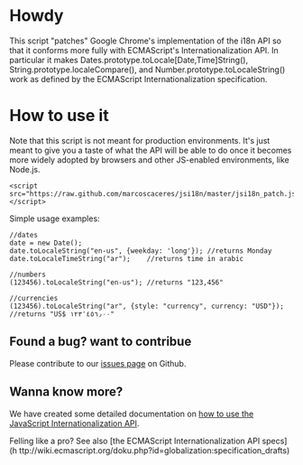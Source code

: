 # Howdy

This script "patches" Google Chrome's implementation of the i18n API so that
it conforms more fully with ECMAScript's Internationalization API. In
particular it makes Dates.prototype.toLocale[Date,Time]String(),
String.prototype.localeCompare(), and Number.prototype.toLocaleString() work
as defined by the ECMAScript Internationalization specification.

# How to use it

Note that this script is not meant for production environments. It's just
meant to give you a taste of what the API will be able to do once it becomes
more widely adopted by browsers and other JS-enabled environments, like
Node.js.

    
    
    <script src="https://raw.github.com/marcoscaceres/jsi18n/master/jsi18n_patch.js">
    </script> 

Simple usage examples:

    
    
    //dates
    date = new Date();
    date.toLocaleString("en-us", {weekday: 'long'}); //returns Monday
    date.toLocaleTimeString("ar");    //returns time in arabic
    
    //numbers
    (123456).toLocaleString("en-us"); //returns "123,456"
    
    //currencies
    (123456).toLocaleString("ar", {style: "currency", currency: "USD"});
    //returns "US$ ١٢٣٬٤٥٦٫٠٠"

## Found a bug? want to contribue

Please contribute to our [issues
page](https://github.com/marcoscaceres/jsi18n/issues?sort=created&state=open)
on Github.

## Wanna know more?

We have created some detailed documentation on [how to use the JavaScript
Internationalization API](http://marcoscaceres.github.com/jsi18n/).

Felling like a pro? See also [the ECMAScript Internationalization API specs](h
ttp://wiki.ecmascript.org/doku.php?id=globalization:specification_drafts)


